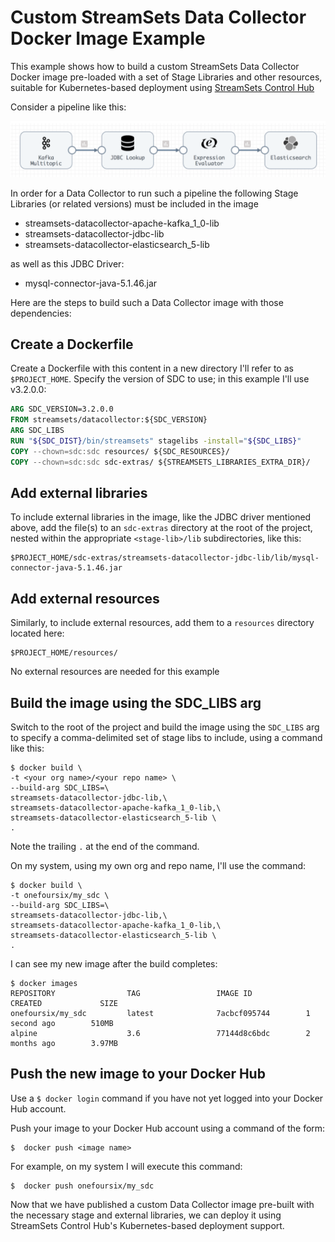 # Custom StreamSets Data Collector Docker Image Example

This example shows how to build a custom StreamSets Data Collector Docker image pre-loaded with a set of Stage Libraries and other resources, suitable for Kubernetes-based deployment using [StreamSets Control Hub](https://streamsets.com/products/sch)


Consider a pipeline like this:

![Pipeline Example Image](images/pipeline-example.png)

In order for a Data Collector to run such a pipeline the following Stage Libraries (or related versions) must be included in the image

* streamsets-datacollector-apache-kafka_1_0-lib
* streamsets-datacollector-jdbc-lib
* streamsets-datacollector-elasticsearch_5-lib

as well as this JDBC Driver:

* mysql-connector-java-5.1.46.jar

Here are the steps to build such a Data Collector image with those dependencies: 

## Create a Dockerfile 
Create a Dockerfile with this content in a new directory I'll refer to as ```$PROJECT_HOME```.
Specify the version of SDC to use; in this example I'll use v3.2.0.0:

```dockerfile
ARG SDC_VERSION=3.2.0.0
FROM streamsets/datacollector:${SDC_VERSION}
ARG SDC_LIBS
RUN "${SDC_DIST}/bin/streamsets" stagelibs -install="${SDC_LIBS}"
COPY --chown=sdc:sdc resources/ ${SDC_RESOURCES}/
COPY --chown=sdc:sdc sdc-extras/ ${STREAMSETS_LIBRARIES_EXTRA_DIR}/
```
##  Add external libraries
To include external libraries in the image, like the JDBC driver mentioned above, add the file(s) to an ```sdc-extras``` directory at the root of the project, nested within the appropriate ```<stage-lib>/lib``` subdirectories, like this:

```
$PROJECT_HOME/sdc-extras/streamsets-datacollector-jdbc-lib/lib/mysql-connector-java-5.1.46.jar
````


##  Add external resources

Similarly, to include external resources, add them to a ```resources``` directory located here: 

```
$PROJECT_HOME/resources/
```

No external resources are needed for this example


## Build the image using the SDC_LIBS arg 
Switch to the root of the project and build the image using the ```SDC_LIBS``` arg to specify a comma-delimited set of stage libs to include, using a command like this:

```
$ docker build \
-t <your org name>/<your repo name> \
--build-arg SDC_LIBS=\
streamsets-datacollector-jdbc-lib,\
streamsets-datacollector-apache-kafka_1_0-lib,\
streamsets-datacollector-elasticsearch_5-lib \
.

```
Note the trailing ```.``` at the end of the command.

On my system, using my own org and repo name, I'll use the command:
```
$ docker build \
-t onefoursix/my_sdc \
--build-arg SDC_LIBS=\
streamsets-datacollector-jdbc-lib,\
streamsets-datacollector-apache-kafka_1_0-lib,\
streamsets-datacollector-elasticsearch_5-lib \
.
```

I can see my new image after the build completes:
```
$ docker images
REPOSITORY                TAG                 IMAGE ID            CREATED             SIZE
onefoursix/my_sdc         latest              7acbcf095744        1 second ago        510MB
alpine                    3.6                 77144d8c6bdc        2 months ago        3.97MB
```


## Push the new image to your Docker Hub

Use a ```$ docker login``` command if you have not yet logged into your Docker Hub account.

Push your image to your Docker Hub account using a command of the form:

```
$  docker push <image name>
```

For example, on my system I will execute this command:

```
$  docker push onefoursix/my_sdc
```

Now that we have published a custom Data Collector image pre-built with the necessary stage and external libraries, we can deploy it using StreamSets Control Hub's Kubernetes-based deployment support.





